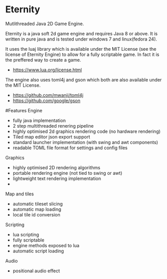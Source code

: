 # Eternity
Mutlithreaded Java 2D Game Engine.

Eternity is a java soft 2d game engine and requires Java 8 or above.
It is written in pure java and is tested under windows 7 and linux(fedora 24).

It uses the luaj library which is available under the MIT License (see the license of Eternity Engine) to allow for a fully scriptable game. In fact it is the preffered way to create a game.
- https://www.lua.org/license.html

The engine also uses toml4j and gson which both are also available under the MIT License.
- https://github.com/mwanji/toml4j
- https://github.com/google/gson

#Features
Engine
- fully java implementation
- 2 step multithreaded renering pipeline
- highly optimised 2d graphics rendering code (no hardware rendering)
- Tiled map editor json export support
- standard launcher implementation (with swing and awt components)
- readable TOML file format for settings and config files

Graphics
- highly optimised 2D rendering algorithms
- portable rendering engine (not tied to swing or awt)
- lightweight text rendering implementation
- 
Map and tiles
- automatic tileset slicing
- automatic map loading
- local tile id conversion

Scripting
- lua scripting
- fully scriptable
- engine methods exposed to lua
- automatic script loading

Audio
- positional audio effect
